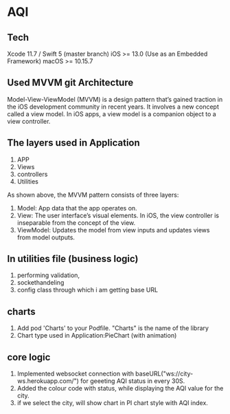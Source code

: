 
# AQI   
          
## Tech
Xcode 11.7 / Swift 5 (master branch)
iOS >= 13.0 (Use as an Embedded Framework)
macOS >= 10.15.7

## Used MVVM git Architecture      
Model-View-ViewModel (MVVM) is a design pattern that’s gained traction in the iOS development community in recent years. It involves a new concept called a view model. In iOS apps, a view model is a companion object to a view controller.
  
## The layers used in Application 
1. APP
2. Views
3. controllers
4. Utilities

As shown above, the MVVM pattern consists of three layers:
1. Model: App data that the app operates on.
2. View: The user interface’s visual elements. In iOS, the view controller is inseparable from the concept of the view.
3. ViewModel: Updates the model from view inputs and updates views from model outputs.

## In utilities file (business logic)
1. performing validation, 
2. sockethandeling 
3. config class through which i am  getting base URL 

## charts 
1. Add pod 'Charts' to your Podfile. "Charts" is the name of the library
2. Chart type used in Application:PieChart (with animation)

## core logic
1. Implemented websocket connection with baseURL("ws://city-ws.herokuapp.com/") for geeeting AQI status in every 30S.
2. Added the colour code with status, while displaying the AQI value for the city.
3. if we select the city, will show chart in PI chart style with AQI index.
